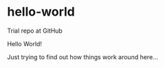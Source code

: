 # hello-world
Trial repo at  GitHub

Hello World!

Just trying to find out how things work around here...
